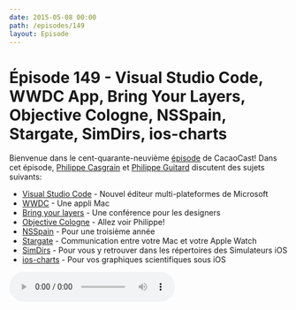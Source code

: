 ```yaml
---
date: 2015-05-08 00:00
path: /episodes/149
layout: Episode
---
```

# Épisode 149 - Visual Studio Code, WWDC App, Bring Your Layers, Objective Cologne, NSSpain, Stargate, SimDirs, ios-charts
<p>Bienvenue dans le cent-quarante-neuvième <a href="https://cacaocast.com/media/cacaocast_149.m4a" title="CacaoCast Episode 149">épisode</a> de CacaoCast! Dans cet épisode, <a href="http://www.twitter.com/philippec" title="Philippe Casgrain sur Twitter">Philippe Casgrain</a> et <a href="http://www.twitter.com/philippeguitard" title="Philippe Guitard sur Twitter">Philippe Guitard</a> discutent des sujets suivants:</p>
<ul><li><a href="https://code.visualstudio.com/" title="Visual Studio Code">Visual Studio Code</a> - Nouvel éditeur multi-plateformes de Microsoft</li>
<li><a href="https://github.com/insidegui/WWDC" title="WWDC">WWDC</a> - Une appli Mac</li>
<li><a href="http://www.bringyourlayers.com" title="Bring your layers">Bring your layers</a> - Une conférence pour les designers</li>
<li><a href="http://objcgn.com" title="Objective Cologne">Objective Cologne</a> - Allez voir Philippe!</li>
<li><a href="http://nsspain.com/2015/" title="NSSpain">NSSpain</a> - Pour une troisième année</li>
<li><a href="https://github.com/contentful-labs/Stargate" title="Stargate">Stargate</a> - Communication entre votre Mac et votre Apple Watch</li>
<li><a href="https://github.com/somegeekintn/SimDirs" title="SimDirs">SimDirs</a> - Pour vous y retrouver dans les répertoires des Simulateurs iOS</li>
<li><a href="https://github.com/danielgindi/ios-charts" title="ios-charts">ios-charts</a> - Pour vos graphiques scientifiques sous iOS</li>
</ul>
<p><audio controls><source src="https://cacaocast.com/media/cacaocast_149.m4a" type="audio/mpeg"><source src="https://cacaocast.com/media/cacaocast_149.m4a" type="audio/mp4">Votre navigateur ne supporte pas l'élément audio / Your browser does not support the audio element.</audio></p>
